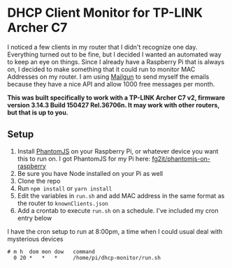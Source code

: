 # DHCP Client Monitor for TP-LINK Archer C7

I noticed a few clients in my router that I didn't recognize one day.
Everything turned out to be fine, but I decided I wanted an automated way to keep an eye on things.
Since I already have a Raspberry Pi that is always on, I decided to make something that it could run to monitor MAC Addresses on my router.
I am using [Mailgun](http://www.mailgun.com) to send myself the emails because they have a nice API and allow 1000 free messages per month.


**This was built specifically to work with a TP-LINK Archer C7 v2, firmware version 3.14.3 Build 150427 Rel.36706n. It may work with other routers, but that is up to you.**

## Setup

1. Install [PhantomJS](http://phantomjs.org) on your Raspberry Pi, or whatever device you want this to run on.
I got PhantomJS for my Pi here: [fg2it/phantomjs-on-raspberry](https://github.com/fg2it/phantomjs-on-raspberry)
2. Be sure you have Node installed on your Pi as well
3. Clone the repo
4. Run `npm install` or `yarn install`
5. Edit the variables in `run.sh` and add MAC address in the same format as the router to `knownClients.json`
6. Add a crontab to execute `run.sh` on a schedule. I've included my cron entry below


I have the cron setup to run at 8:00pm, a time when I could usual deal with mysterious devices

```
# m h  dom mon dow   command
  0 20 *   *   *     /home/pi/dhcp-monitor/run.sh
```